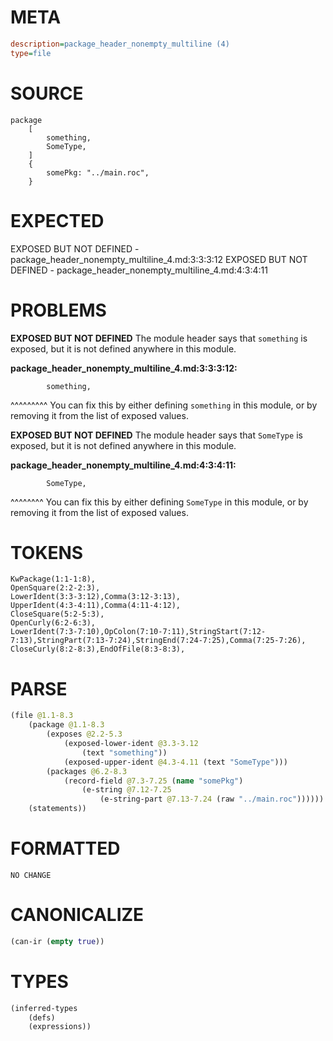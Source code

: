 # META
~~~ini
description=package_header_nonempty_multiline (4)
type=file
~~~
# SOURCE
~~~roc
package
	[
		something,
		SomeType,
	]
	{
		somePkg: "../main.roc",
	}
~~~
# EXPECTED
EXPOSED BUT NOT DEFINED - package_header_nonempty_multiline_4.md:3:3:3:12
EXPOSED BUT NOT DEFINED - package_header_nonempty_multiline_4.md:4:3:4:11
# PROBLEMS
**EXPOSED BUT NOT DEFINED**
The module header says that ``something`` is exposed, but it is not defined anywhere in this module.

**package_header_nonempty_multiline_4.md:3:3:3:12:**
```roc
		something,
```
  ^^^^^^^^^
You can fix this by either defining ``something`` in this module, or by removing it from the list of exposed values.

**EXPOSED BUT NOT DEFINED**
The module header says that ``SomeType`` is exposed, but it is not defined anywhere in this module.

**package_header_nonempty_multiline_4.md:4:3:4:11:**
```roc
		SomeType,
```
  ^^^^^^^^
You can fix this by either defining ``SomeType`` in this module, or by removing it from the list of exposed values.

# TOKENS
~~~zig
KwPackage(1:1-1:8),
OpenSquare(2:2-2:3),
LowerIdent(3:3-3:12),Comma(3:12-3:13),
UpperIdent(4:3-4:11),Comma(4:11-4:12),
CloseSquare(5:2-5:3),
OpenCurly(6:2-6:3),
LowerIdent(7:3-7:10),OpColon(7:10-7:11),StringStart(7:12-7:13),StringPart(7:13-7:24),StringEnd(7:24-7:25),Comma(7:25-7:26),
CloseCurly(8:2-8:3),EndOfFile(8:3-8:3),
~~~
# PARSE
~~~clojure
(file @1.1-8.3
	(package @1.1-8.3
		(exposes @2.2-5.3
			(exposed-lower-ident @3.3-3.12
				(text "something"))
			(exposed-upper-ident @4.3-4.11 (text "SomeType")))
		(packages @6.2-8.3
			(record-field @7.3-7.25 (name "somePkg")
				(e-string @7.12-7.25
					(e-string-part @7.13-7.24 (raw "../main.roc"))))))
	(statements))
~~~
# FORMATTED
~~~roc
NO CHANGE
~~~
# CANONICALIZE
~~~clojure
(can-ir (empty true))
~~~
# TYPES
~~~clojure
(inferred-types
	(defs)
	(expressions))
~~~
